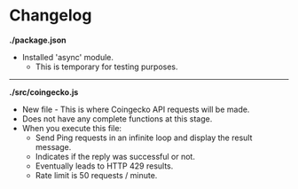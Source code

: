 # Changelog

**./package.json**
* Installed 'async' module.
	* This is temporary for testing purposes.

---

**./src/coingecko.js**
* New file - This is where Coingecko API requests will be made.
* Does not have any complete functions at this stage.
* When you execute this file:
	* Send Ping requests in an infinite loop and display the result message.
	* Indicates if the reply was successful or not.
	* Eventually leads to HTTP 429 results.
	* Rate limit is 50 requests / minute.
